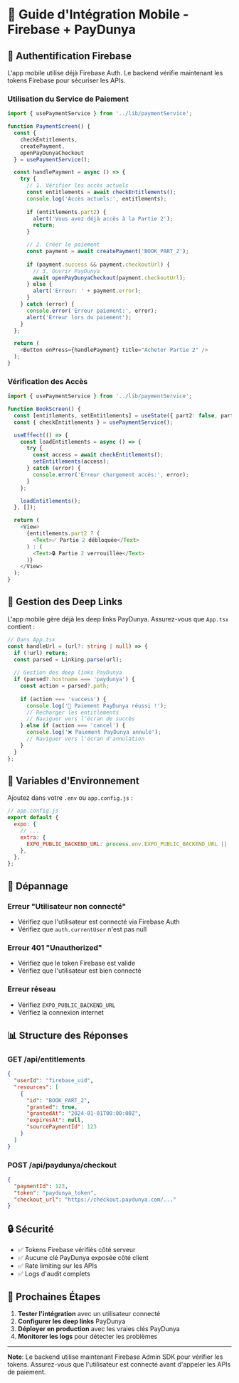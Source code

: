 # 📱 Guide d'Intégration Mobile - Firebase + PayDunya

## 🔐 Authentification Firebase

L'app mobile utilise déjà Firebase Auth. Le backend vérifie maintenant les tokens Firebase pour sécuriser les APIs.

### Utilisation du Service de Paiement

```typescript
import { usePaymentService } from '../lib/paymentService';

function PaymentScreen() {
  const { 
    checkEntitlements, 
    createPayment, 
    openPayDunyaCheckout 
  } = usePaymentService();

  const handlePayment = async () => {
    try {
      // 1. Vérifier les accès actuels
      const entitlements = await checkEntitlements();
      console.log('Accès actuels:', entitlements);
      
      if (entitlements.part2) {
        alert('Vous avez déjà accès à la Partie 2');
        return;
      }

      // 2. Créer le paiement
      const payment = await createPayment('BOOK_PART_2');
      
      if (payment.success && payment.checkoutUrl) {
        // 3. Ouvrir PayDunya
        await openPayDunyaCheckout(payment.checkoutUrl);
      } else {
        alert('Erreur: ' + payment.error);
      }
    } catch (error) {
      console.error('Erreur paiement:', error);
      alert('Erreur lors du paiement');
    }
  };

  return (
    <Button onPress={handlePayment} title="Acheter Partie 2" />
  );
}
```

### Vérification des Accès

```typescript
import { usePaymentService } from '../lib/paymentService';

function BookScreen() {
  const [entitlements, setEntitlements] = useState({ part2: false, part3: false });
  const { checkEntitlements } = usePaymentService();

  useEffect(() => {
    const loadEntitlements = async () => {
      try {
        const access = await checkEntitlements();
        setEntitlements(access);
      } catch (error) {
        console.error('Erreur chargement accès:', error);
      }
    };

    loadEntitlements();
  }, []);

  return (
    <View>
      {entitlements.part2 ? (
        <Text>✅ Partie 2 débloquée</Text>
      ) : (
        <Text>🔒 Partie 2 verrouillée</Text>
      )}
    </View>
  );
}
```

## 🔄 Gestion des Deep Links

L'app mobile gère déjà les deep links PayDunya. Assurez-vous que `App.tsx` contient :

```typescript
// Dans App.tsx
const handleUrl = (url?: string | null) => {
  if (!url) return;
  const parsed = Linking.parse(url);
  
  // Gestion des deep links PayDunya
  if (parsed?.hostname === 'paydunya') {
    const action = parsed?.path;
    
    if (action === 'success') {
      console.log('🎉 Paiement PayDunya réussi !');
      // Recharger les entitlements
      // Naviguer vers l'écran de succès
    } else if (action === 'cancel') {
      console.log('❌ Paiement PayDunya annulé');
      // Naviguer vers l'écran d'annulation
    }
  }
};
```

## 🚀 Variables d'Environnement

Ajoutez dans votre `.env` ou `app.config.js` :

```javascript
// app.config.js
export default {
  expo: {
    // ...
    extra: {
      EXPO_PUBLIC_BACKEND_URL: process.env.EXPO_PUBLIC_BACKEND_URL || 'https://attaqwa-paiement.vercel.app',
    },
  },
};
```

## 🔧 Dépannage

### Erreur "Utilisateur non connecté"
- Vérifiez que l'utilisateur est connecté via Firebase Auth
- Vérifiez que `auth.currentUser` n'est pas null

### Erreur 401 "Unauthorized"
- Vérifiez que le token Firebase est valide
- Vérifiez que l'utilisateur est bien connecté

### Erreur réseau
- Vérifiez `EXPO_PUBLIC_BACKEND_URL`
- Vérifiez la connexion internet

## 📊 Structure des Réponses

### GET /api/entitlements
```json
{
  "userId": "firebase_uid",
  "resources": [
    {
      "id": "BOOK_PART_2",
      "granted": true,
      "grantedAt": "2024-01-01T00:00:00Z",
      "expiresAt": null,
      "sourcePaymentId": 123
    }
  ]
}
```

### POST /api/paydunya/checkout
```json
{
  "paymentId": 123,
  "token": "paydunya_token",
  "checkout_url": "https://checkout.paydunya.com/..."
}
```

## 🔒 Sécurité

- ✅ Tokens Firebase vérifiés côté serveur
- ✅ Aucune clé PayDunya exposée côté client
- ✅ Rate limiting sur les APIs
- ✅ Logs d'audit complets

## 🎯 Prochaines Étapes

1. **Tester l'intégration** avec un utilisateur connecté
2. **Configurer les deep links** PayDunya
3. **Déployer en production** avec les vraies clés PayDunya
4. **Monitorer les logs** pour détecter les problèmes

---

**Note**: Le backend utilise maintenant Firebase Admin SDK pour vérifier les tokens. Assurez-vous que l'utilisateur est connecté avant d'appeler les APIs de paiement. 